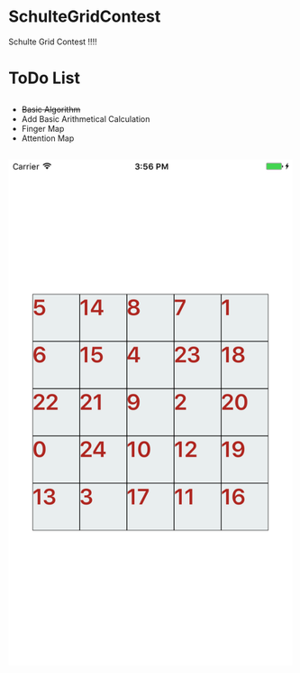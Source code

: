 # SchulteGridContest
Schulte Grid Contest !!!!
# ToDo List #
##
* ~~Basic Algorithm~~
* Add Basic Arithmetical Calculation
* Finger Map
* Attention Map
##

## ![image](https://github.com/liuyuxuan123/SchulteGridContest/blob/master/Sample/Sample1.png)
